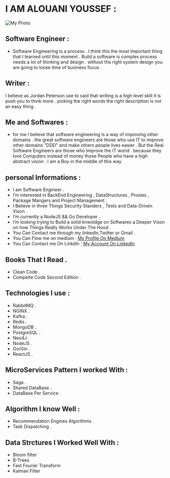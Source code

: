 # I AM ALOUANI YOUSSEF : 
![My Photo ](https://miro.medium.com/fit/c/176/176/1*zMHxFUiKbWZRBInQa1EoSA.jpeg)

## Software Engineer :
- Software Engineering is a process . I think this the most Important thing that I learned until this moment . Build a software is complex process needs a lot of thinking and design . without the right system design you are going to loose time of business focus .

## Writer :

I believe as Jordan Peterson use to said that writing is a high level skill it is push you to think more . picking the right words the right description is not an easy thing . 

## Me and Softwares  : 

- for me I believe that software engineering is a way of improving other domains . the great software engineers are those who use IT to improve other domains "DDD" and make others people lives easier . But the Real Software Engineers are those who Improve the IT world . because they love Computers instead of money those People who have a high abstract vision . I am a Boy in the middle of this way 

## personal Informations : 

-  I am Software Engineer . 
-  I’m interested in BackEnd Engineering , DataStructures , Proxies , Package Mangers and Project Management .  
-  I Believe in three Things Security Standers , Tests and  Data-Driven Vison  .
-  I’m currently a NodeJS && Go Developer .
-  I’m looking trying to Build a solid knwoldge on Softwares a Deeper Vison on how Things Really Works Under The Hood .
-  You Can Contact me through my linkedIn,Twitter or Gmail .
-  You Can Flow me on medium :
  <a href="https://alouani-youssef.medium.com/">My Profile On Medium</a> 
- You Can Contact me On LinkdIn : 
 <a href="https://www.linkedin.com/in/alouani-youssef/">My Account On LinkedIn</a>  

## Books That I Read .

- Clean Code .
- Compelte Code Second Edition .
 
## Technologies I use : 

- RabbitMQ . 
- NGINX .
- Kafka .
- Redis .
- MongoDB .
- PostgreSQL .
- Neo4J .
- NodeJS .
- Go/Gin .
- ReactJS .

## MicroServices Pattern I worked With : 
- Saga .
- Shared DataBase .
- DataBase Per Service .
## Algorithm I know Well  : 
- Recommendation Engines Algorithms  .
- Task Dispatching .
## Data Strctures I Worked Well With  : 
- Bloom filter
- B-Trees
- Fast Fourier Transform 
- Kalman Filter

